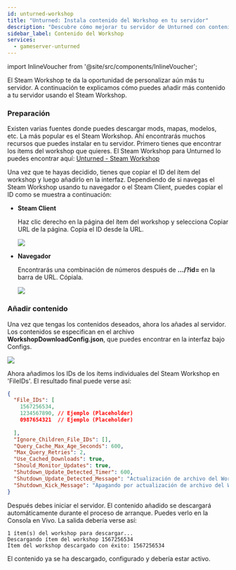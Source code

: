 ```yaml
---
id: unturned-workshop
title: "Unturned: Instala contenido del Workshop en tu servidor"
description: "Descubre cómo mejorar tu servidor de Unturned con contenido personalizado del Steam Workshop para una experiencia de juego única → Aprende más ahora"
sidebar_label: Contenido del Workshop
services:
  - gameserver-unturned
---
```


import InlineVoucher from '@site/src/components/InlineVoucher';

<InlineVoucher />

El Steam Workshop te da la oportunidad de personalizar aún más tu servidor. A continuación te explicamos cómo puedes añadir más contenido a tu servidor usando el Steam Workshop.

### Preparación

Existen varias fuentes donde puedes descargar mods, mapas, modelos, etc. La más popular es el Steam Workshop. Ahí encontrarás muchos recursos que puedes instalar en tu servidor. Primero tienes que encontrar los ítems del workshop que quieres. El Steam Workshop para Unturned lo puedes encontrar aquí:  [Unturned - Steam Workshop](https://steamcommunity.com/app/304930/workshop/)

Una vez que te hayas decidido, tienes que copiar el ID del ítem del workshop y luego añadirlo en la interfaz. Dependiendo de si navegas el Steam Workshop usando tu navegador o el Steam Client, puedes copiar el ID como se muestra a continuación:

- **Steam Client**

  Haz clic derecho en la página del ítem del workshop y selecciona Copiar URL de la página. Copia el ID desde la URL.

  ![](https://screensaver01.zap-hosting.com/index.php/s/QD89esrFTQ8gZfb/preview)

- **Navegador**

  Encontrarás una combinación de números después de **.../?id=** en la barra de URL. Cópiala.

  ![](https://screensaver01.zap-hosting.com/index.php/s/XzRRT98ess4dyFX/preview)

### Añadir contenido

Una vez que tengas los contenidos deseados, ahora los añades al servidor. Los contenidos se especifican en el archivo **WorkshopDownloadConfig.json**, que puedes encontrar en la interfaz bajo Configs.

![](https://screensaver01.zap-hosting.com/index.php/s/T7gsio62gDH7DHb/preview)

Ahora añadimos los IDs de los ítems individuales del Steam Workshop en 'FileIDs'. El resultado final puede verse así:

```json
{
  "File_IDs": [
  	1567256534,
    1234567890, // Ejemplo (Placeholder)
    0987654321  // Ejemplo (Placeholder)
  
  ],
  "Ignore_Children_File_IDs": [],
  "Query_Cache_Max_Age_Seconds": 600,
  "Max_Query_Retries": 2,
  "Use_Cached_Downloads": true,
  "Should_Monitor_Updates": true,
  "Shutdown_Update_Detected_Timer": 600,
  "Shutdown_Update_Detected_Message": "Actualización de archivo del Workshop detectada, apagando en: {0}",
  "Shutdown_Kick_Message": "Apagando por actualización de archivo del Workshop."
}
```

Después debes iniciar el servidor. El contenido añadido se descargará automáticamente durante el proceso de arranque. Puedes verlo en la Consola en Vivo. La salida debería verse así:

```
1 ítem(s) del workshop para descargar...
Descargando ítem del workshop 1567256534
Ítem del workshop descargado con éxito: 1567256534
```

El contenido ya se ha descargado, configurado y debería estar activo.

<InlineVoucher />